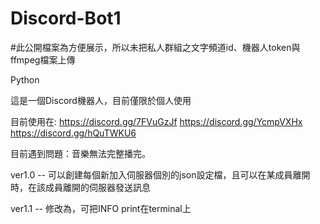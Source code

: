 # Discord-Bot1
#此公開檔案為方便展示，所以未把私人群組之文字頻道id、機器人token與ffmpeg檔案上傳

Python


這是一個Discord機器人，目前僅限於個人使用


目前使用在: https://discord.gg/7FVuGzJf 
            https://discord.gg/YcmpVXHx 
            https://discord.gg/hQuTWKU6


目前遇到問題：音樂無法完整播完。


ver1.0 -- 可以創建每個新加入伺服器個別的json設定檔，且可以在某成員離開時，在該成員離開的伺服器發送訊息


ver1.1 -- 修改為，可把INFO print在terminal上
